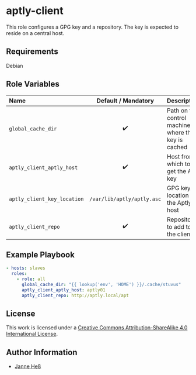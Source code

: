 # aptly-client

This role configures a GPG key and a repository.
The key is expected to reside on a central host.

## Requirements

Debian

## Role Variables

| Name                        | Default / Mandatory        | Description                                         |
|:----------------------------|:--------------------------:|:----------------------------------------------------|
| `global_cache_dir`          | :heavy_check_mark:         | Path on the control machine where the key is cached |
| `aptly_client_aptly_host`   | :heavy_check_mark:         | Host from which to get the APT key                  |
| `aptly_client_key_location` | `/var/lib/aptly/aptly.asc` | GPG key location on the Aptly host                  |
| `aptly_client_repo`         | :heavy_check_mark:         | Repository to add to the client                     |

## Example Playbook

```yml
- hosts: slaves
  roles:
    - role: all
      global_cache_dir: "{{ lookup('env', 'HOME') }}/.cache/stuvus"
      aptly_client_aptly_host: aptly01
      aptly_client_repo: http://aptly.local/apt
```

## License

This work is licensed under a [Creative Commons Attribution-ShareAlike 4.0 International License](http://creativecommons.org/licenses/by-sa/4.0/).

## Author Information

- [Janne Heß](https://github.com/dasJ)
